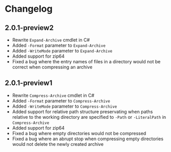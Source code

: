 # Changelog

## 2.0.1-preview2

- Rewrite `Expand-Archive` cmdlet in C#
- Added `-Format` parameter to `Expand-Archive`
- Added `-WriteMode` parameter to `Expand-Archive`
- Added support for zip64
- Fixed a bug where the entry names of files in a directory would not be correct when compressing an archive

## 2.0.1-preview1

- Rewrite `Compress-Archive` cmdlet in C#
- Added `-Format` parameter to `Compress-Archive`
- Added `-WriteMode` parameter to `Compress-Archive`
- Added support for relative path structure preservating when paths relative to the working directory are specified to `-Path` or `-LiteralPath` in `Compress-Archive`
- Added support for zip64
- Fixed a bug where empty directories would not be compressed
- Fixed a bug where an abrupt stop when compressing empty directories would not delete the newly created archive
